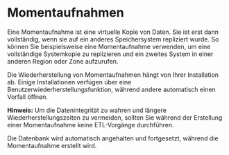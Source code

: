 Momentaufnahmen
===============

Eine Momentaufnahme ist eine virtuelle Kopie von Daten. Sie ist erst dann vollständig, wenn sie auf ein anderes Speichersystem repliziert wurde. So können Sie beispielsweise eine Momentaufnahme verwenden, um eine vollständige Systemkopie zu replizieren und ein zweites System in einer anderen Region oder Zone aufzurufen.

Die Wiederherstellung von Momentaufnahmen hängt von Ihrer Installation ab. Einige Installationen verfügen über eine Benutzerwiederherstellungsfunktion, während andere automatisch einen Vorfall öffnen.

**Hinweis:** Um die Datenintegrität zu wahren und längere Wiederherstellungszeiten zu vermeiden, sollten Sie während der Erstellung einer Momentaufnahme keine ETL-Vorgänge durchführen.

Die Datenbank wird automatisch angehalten und fortgesetzt, während die Momentaufnahme erstellt wird.
